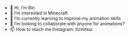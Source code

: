 - 👋 Hi, I’m Rin
- 👀 I’m interested in Minecraft
- 🌱 I’m currently learning to improve my animation skills 
- 💞️ I’m looking to collaborate with anyone for animations?
- 📫 How to reach me Instagram: itzmitsui 

<!---
ItzMitsui is a ✨ special ✨ repository because its `README.md` (this file) appears on your GitHub profile.
You can click the Preview link to take a look at your changes.
--->

